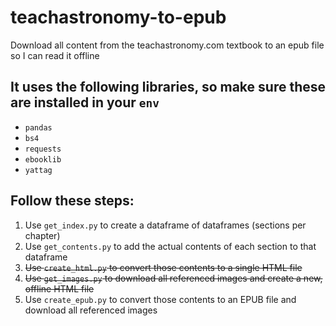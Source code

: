# teachastronomy-to-epub
 Download all content from the teachastronomy.com textbook to an epub file so I can read it offline

## It uses the following libraries, so make sure these are installed in your `env`
* `pandas`
* `bs4`
* `requests`
* `ebooklib`
* `yattag`

## Follow these steps:
1. Use `get_index.py` to create a dataframe of dataframes (sections per chapter)
1. Use `get_contents.py` to add the actual contents of each section to that dataframe
1. ~~Use `create_html.py` to convert those contents to a single HTML file~~
1. ~~Use `get_images.py` to download all referenced images and create a new, offline HTML file~~
1. Use `create_epub.py` to convert those contents to an EPUB file and download all referenced images
